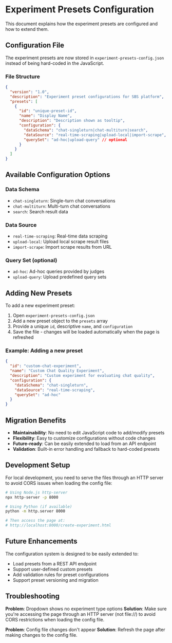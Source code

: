 # Experiment Presets Configuration

This document explains how the experiment presets are configured and how to extend them.

## Configuration File

The experiment presets are now stored in `experiment-presets-config.json` instead of being hard-coded in the JavaScript.

### File Structure

```json
{
  "version": "1.0",
  "description": "Experiment preset configurations for SBS platform",
  "presets": [
    {
      "id": "unique-preset-id",
      "name": "Display Name",
      "description": "Description shown as tooltip",
      "configuration": {
        "dataSchema": "chat-singleturn|chat-multiturn|search",
        "dataSource": "real-time-scraping|upload-local|import-scrape",
        "querySet": "ad-hoc|upload-query" // optional
      }
    }
  ]
}
```

## Available Configuration Options

### Data Schema
- `chat-singleturn`: Single-turn chat conversations
- `chat-multiturn`: Multi-turn chat conversations  
- `search`: Search result data

### Data Source
- `real-time-scraping`: Real-time data scraping
- `upload-local`: Upload local scrape result files
- `import-scrape`: Import scrape results from URL

### Query Set (optional)
- `ad-hoc`: Ad-hoc queries provided by judges
- `upload-query`: Upload predefined query sets

## Adding New Presets

To add a new experiment preset:

1. Open `experiment-presets-config.json`
2. Add a new preset object to the `presets` array
3. Provide a unique `id`, descriptive `name`, and `configuration`
4. Save the file - changes will be loaded automatically when the page is refreshed

### Example: Adding a new preset

```json
{
  "id": "custom-chat-experiment",
  "name": "Custom Chat Quality Experiment",
  "description": "Custom experiment for evaluating chat quality",
  "configuration": {
    "dataSchema": "chat-singleturn",
    "dataSource": "real-time-scraping",
    "querySet": "ad-hoc"
  }
}
```

## Migration Benefits

- **Maintainability**: No need to edit JavaScript code to add/modify presets
- **Flexibility**: Easy to customize configurations without code changes
- **Future-ready**: Can be easily extended to load from an API endpoint
- **Validation**: Built-in error handling and fallback to hard-coded presets

## Development Setup

For local development, you need to serve the files through an HTTP server to avoid CORS issues when loading the config file:

```bash
# Using Node.js http-server
npx http-server -p 8000

# Using Python (if available)
python -m http.server 8000

# Then access the page at:
# http://localhost:8000/create-experiment.html
```

## Future Enhancements

The configuration system is designed to be easily extended to:
- Load presets from a REST API endpoint
- Support user-defined custom presets
- Add validation rules for preset configurations
- Support preset versioning and migration

## Troubleshooting

**Problem**: Dropdown shows no experiment type options
**Solution**: Make sure you're accessing the page through an HTTP server (not file://) to avoid CORS restrictions when loading the config file.

**Problem**: Config file changes don't appear
**Solution**: Refresh the page after making changes to the config file.